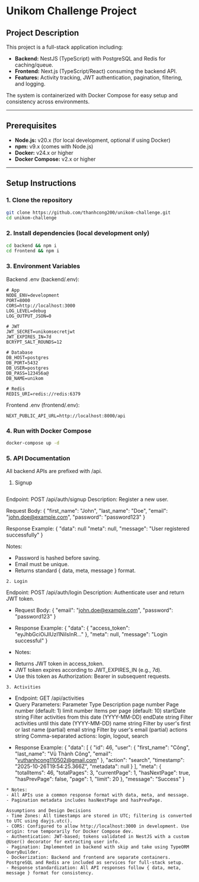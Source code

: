 # Unikom Challenge Project

## Project Description

This project is a full-stack application including:

- **Backend:** NestJS (TypeScript) with PostgreSQL and Redis for caching/queue.
- **Frontend:** Next.js (TypeScript/React) consuming the backend API.
- **Features:** Activity tracking, JWT authentication, pagination, filtering, and logging.

The system is containerized with Docker Compose for easy setup and consistency across environments.

---

## Prerequisites

- **Node.js:** v20.x (for local development, optional if using Docker)
- **npm:** v9.x (comes with Node.js)
- **Docker:** v24.x or higher
- **Docker Compose:** v2.x or higher

---

## Setup Instructions

### 1. Clone the repository

```bash
git clone https://github.com/thanhcong200/unikom-challenge.git
cd unikom-challenge
```

### 2. Install dependencies (local development only)

```bash
cd backend && npm i
cd frontend && npm i
```

### 3. Environment Variables
Backend .env (backend/.env):
```env
# App
NODE_ENV=development
PORT=8000
CORS=http://localhost:3000
LOG_LEVEL=debug
LOG_OUTPUT_JSON=0

# JWT
JWT_SECRET=unikomsecretjwt
JWT_EXPIRES_IN=7d
BCRYPT_SALT_ROUNDS=12

# Database 
DB_HOST=postgres
DB_PORT=5432
DB_USER=postgres
DB_PASS=123456a@
DB_NAME=unikom

# Redis
REDIS_URI=redis://redis:6379
```
Frontend .env (frontend/.env):
```env
NEXT_PUBLIC_API_URL=http://localhost:8000/api
```

### 4. Run with Docker Compose
```bash
docker-compose up -d
```

### 5. API Documentation
All backend APIs are prefixed with /api.
1. Signup
   ```
Endpoint: POST /api/auth/signup
Description: Register a new user.

Request Body:
{
  "first_name": "John",
  "last_name": "Doe",
  "email": "john.doe@example.com",
  "password": "password123"
}

Response Example:
{
  "data": null
  "meta": null,
  "message": "User registered successfully"
}

Notes:
- Password is hashed before saving.
- Email must be unique.
- Returns standard { data, meta, message } format.
```
2. Login
```
Endpoint: POST /api/auth/login
Description: Authenticate user and return JWT token.


* Request Body:
{
  "email": "john.doe@example.com",
  "password": "password123"
}
* Response Example:
{
  "data": {
    "access_token": "eyJhbGciOiJIUzI1NiIsInR..."
  },
  "meta": null,
  "message": "Login successful"
}

* Notes:
- Returns JWT token in access_token.
- JWT token expires according to JWT_EXPIRES_IN (e.g., 7d).
- Use this token as Authorization: Bearer <token> in subsequent requests.
```
3. Activities
```
- Endpoint: GET /api/activities
- Query Parameters:
Parameter	Type	Description
page	number	Page number (default: 1)
limit	number	Items per page (default: 10)
startDate	string	Filter activities from this date (YYYY-MM-DD)
endDate	string	Filter activities until this date (YYYY-MM-DD)
name	string	Filter by user's first or last name (partial)
email	string	Filter by user's email (partial)
actions	string	Comma-separated actions: login, logout, search

* Response Example:
{
  "data": [
    {
      "id": 46,
      "user": {
        "first_name": "Công",
        "last_name": "Vũ Thành Công",
        "email": "vuthanhcong110502@gmail.com"
      },
      "action": "search",
      "timestamp": "2025-10-26T19:54:25.366Z",
      "metadata": null
    }
  ],
  "meta": {
    "totalItems": 46,
    "totalPages": 3,
    "currentPage": 1,
    "hasNextPage": true,
    "hasPrevPage": false,
    "page": 1,
    "limit": 20
  },
  "message": "Success"
}
```
* Notes:
- All APIs use a common response format with data, meta, and message.
- Pagination metadata includes hasNextPage and hasPrevPage.

Assumptions and Design Decisions
- Time Zones: All timestamps are stored in UTC; filtering is converted to UTC using dayjs.utc().
- CORS: Configured to allow http://localhost:3000 in development. Use origin: true temporarily for Docker Compose dev.
- Authentication: JWT-based; tokens validated in NestJS with a custom @User() decorator for extracting user info.
- Pagination: Implemented in backend with skip and take using TypeORM QueryBuilder.
- Dockerization: Backend and frontend are separate containers. PostgreSQL and Redis are included as services for full-stack setup.
- Response standardization: All API responses follow { data, meta, message } format for consistency.
